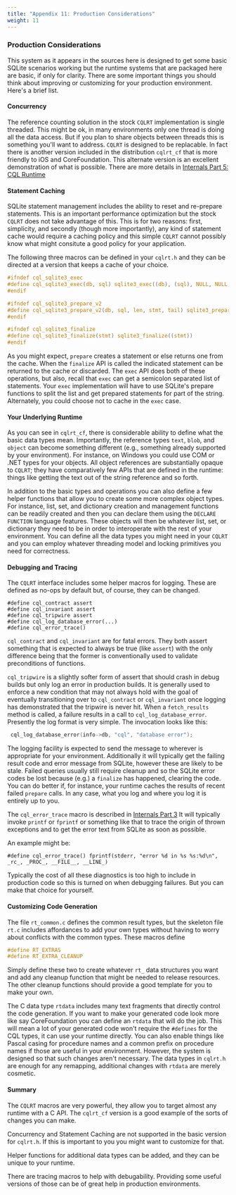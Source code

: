 ```yaml
---
title: "Appendix 11: Production Considerations"
weight: 11
---
```

<!---
-- Copyright (c) Meta Platforms, Inc. and affiliates.
--
-- This source code is licensed under the MIT license found in the
-- LICENSE file in the root directory of this source tree.
-->

### Production Considerations

This system as it appears in the sources here is designed to get some basic SQLite scenarios working but
the runtime systems that are packaged here are basic, if only for clarity.  There are some important
things you should think about improving or customizing for your production environment. Here's a brief list.


#### Concurrency

The reference counting solution in the stock `CQLRT` implementation is single threaded.  This might be ok,
in many environments only one thread is doing all the data access.  But if you plan to share objects
between threads this is something you'll want to address.  `CQLRT` is designed to be replacable.  In fact
there is another version included in the distribution `cqlrt_cf` that is more friendly to iOS and CoreFoundation.
This alternate version is an excellent demonstration of what is possible.  There are more details
in [Internals Part 5: CQL Runtime](developer_guide.html#part-5-cql-runtime)

#### Statement Caching

SQLite statement management includes the ability to reset and re-prepare statements.  This is an
important performance optimization but the stock `CQLRT` does not take advantage of this.  This is
for two reasons:  first, simplicity, and secondly (though more importantly), any kind of statement cache would require
a caching policy and this simple `CQLRT` cannot possibly know what might consitute a good policy
for your application.

The following three macros can be defined in your `cqlrt.h` and they can be directed at a version that
keeps a cache of your choice.

```c
#ifndef cql_sqlite3_exec
#define cql_sqlite3_exec(db, sql) sqlite3_exec((db), (sql), NULL, NULL, NULL)
#endif

#ifndef cql_sqlite3_prepare_v2
#define cql_sqlite3_prepare_v2(db, sql, len, stmt, tail) sqlite3_prepare_v2((db), (sql), (len), (stmt), (tail))
#endif

#ifndef cql_sqlite3_finalize
#define cql_sqlite3_finalize(stmt) sqlite3_finalize((stmt))
#endif
```
As you might expect, `prepare` creates a statement or else returns one from the cache.
When the `finalize` API is called the indicated statement can be returned to the cache or discarded.
The `exec` API does both of these operations, but also, recall that `exec` can get a semicolon
separated list of statements. Your `exec` implementation will have to use SQLite's prepare functions
to split the list and get prepared statements for part of the string.  Alternately, you could choose
not to cache in the `exec` case.

#### Your Underlying Runtime

As you can see in `cqlrt_cf`, there is considerable ability to define what the basic data types mean.  Importantly,
the reference types `text`, `blob`, and `object` can become something different (e.g., something
already supported by your environment).  For instance, on Windows you could use COM or .NET types
for your objects.  All object references are substantially opaque to `CQLRT`; they have comparatively
few APIs that are defined in the runtime:  things like getting the text out of the string reference
and so forth.

In addition to the basic types and operations you can also define a few helper functions that
allow you to create some more complex object types.  For instance, list, set, and dictionary
creation and management functions can be readily created and then you can declare them using
the `DECLARE FUNCTION` language features.  These objects will then be whatever list, set, or
dictionary they need to be in order to interoperate with the rest of your environment.  You can
define all the data types you might need in your `CQLRT` and you can employ whatever
threading model and locking primitives you need for correctness.

#### Debugging and Tracing

The `CQLRT` interface includes some helper macros for logging.  These are defined
as no-ops by default but, of course, they can be changed.

```
#define cql_contract assert
#define cql_invariant assert
#define cql_tripwire assert
#define cql_log_database_error(...)
#define cql_error_trace()
```

`cql_contract` and `cql_invariant` are for fatal errors. They both assert something
that is expected to always be true (like `assert`) with the only difference being that
the former is conventionally used to validate preconditions of functions.

`cql_tripwire` is a slightly softer form of assert that should crash in debug
builds but only log an error in production builds. It is generally used to enforce
a new condition that may not always hold with the goal of eventually transitioning
over to `cql_contract` or `cql_invariant` once logging has demonstrated that the
tripwire is never hit.
When a `fetch_results` method is called, a failure results in a call to `cql_log_database_error`.
Presently the log format is very simple.  The invocation looks like this:

```c
 cql_log_database_error(info->db, "cql", "database error");
```
The logging facility is expected to send the message to wherever is appropriate for your environment.
Additionally it will typically get the failing result code and error message from SQLite, however
these are likely to be stale. Failed queries usually still require cleanup and so the SQLite error
codes be lost because (e.g.) a `finalize` has happened, clearing the code. You can do better if,
for instance, your runtime caches the results of recent failed `prepare` calls. In any case,
what you log and where you log it is entirely up to you.

The `cql_error_trace` macro is described in [Internals Part 3](developer_guide.html#cleanup-and-errors)
It will typically invoke `printf` or `fprintf` or something like that to trace the origin of thrown
exceptions and to get the error text from SQLite as soon as possible.

An example might be:

```
#define cql_error_trace() fprintf(stderr, "error %d in %s %s:%d\n", _rc_, _PROC_, __FILE__, __LINE_)
```
Typically the cost of all these diagnostics is too high to include in production code so this is
turned on when debugging failures.  But you can make that choice for yourself.

#### Customizing Code Generation

The file `rt_common.c` defines the common result types, but the skeleton file `rt.c`
includes affordances to add your own types without having to worry about conflicts with the
common types.  These macros define

```c
#define RT_EXTRAS
#define RT_EXTRA_CLEANUP
```

Simply define these two to create whatever `rt_` data structures you want and add any
cleanup function that might be needed to release resources.  The other cleanup
functions should provide a good template for you to make your own.

The C data type `rtdata` includes many text fragments that directly control the
code generation.  If you want to make your generated code look more like say
CoreFoundation you can define an `rtdata` that will do the job.  This will mean
a lot of your generated code won't require the `#defines` for the CQL types,
it can use your runtime directly.  You can also enable things like Pascal casing
for procedure names and a common prefix on procedure names if those are useful
in your environment.  However, the system is designed so that such changes
aren't necessary.  The data types in `cqlrt.h` are enough for any remapping,
additional changes with `rtdata` are merely cosmetic.

#### Summary

The `CQLRT` macros are very powerful, they allow you to target almost any
runtime with a C API.  The `cqlrt_cf` version is a good example of the
sorts of changes you can make.

Concurrency and Statement Caching are not supported in the basic version
for `cqlrt.h`.  If this is important to you you might want to customize for that.

Helper functions for additional data types can be added, and they can be
unique to your runtime.

There are tracing macros to help with debugability.  Providing some
useful versions of those can be of great help in production environments.
